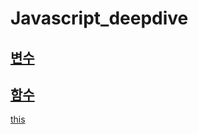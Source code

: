 # Javascript_deepdive
[변수]()
--
[함수]()
--
[]()
[]()
[]()
[]()
[this](https://github.com/kyunghyunHan/Javascript_deepdive/blob/e20ec03fa4d11f9c016ac0f02ce914d65b7d55be/st1/this.js)
